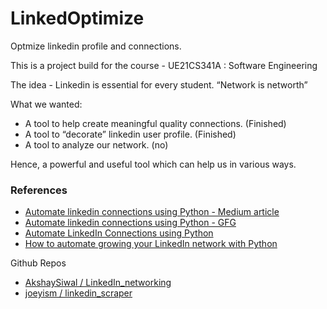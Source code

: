 # LinkedOptimize
Optmize linkedin profile and connections.

This is a project build for the course - UE21CS341A : Software Engineering

The idea - Linkedin is essential for every student. “Network is networth”

What we wanted:
* A tool to help create meaningful quality connections. (Finished)
* A tool to “decorate” linkedin user profile. (Finished)
* A tool to analyze our network. (no)
  
Hence, a powerful and useful tool which can help us in various ways.


### References
* [Automate linkedin connections using Python - Medium article](https://medium.com/@sarahisdevs/automate-linkedin-connections-using-python-1e88576b72f8)
* [Automate linkedin connections using Python - GFG](https://www.geeksforgeeks.org/automate-linkedin-connections-using-python/)
* [Automate LinkedIn Connections using Python](https://www.javatpoint.com/automate-linkedin-connections-using-python)
* [How to automate growing your LinkedIn network with Python](https://edoromani1.medium.com/how-to-automate-growing-your-linkedin-network-with-python-a91b15e98117)

Github Repos
* [AkshaySiwal / LinkedIn_networking](https://github.com/AkshaySiwal/LinkedIn_networking)
* [joeyism / linkedin_scraper](https://github.com/joeyism/linkedin_scraper)
